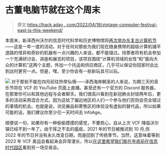 # 古董电脑节就在这个周末

> 原文:[https://hack aday . com/2022/04/18/vintage-computer-festival-east-is-this-weekend/](https://hackaday.com/2022/04/18/vintage-computer-festival-east-is-this-weekend/)

本周末，新泽西州沃尔的信息时代科学和历史博物馆将[再次举办东复古计算机节](https://vcfed.org/events/vintage-computer-festival-east/)——这是一年一度的活动，对于任何对那些为我们现在随身携带的超级计算机铺平道路的怪异和奇妙的机器有一点兴趣的人来说，都不能错过。持票者将有机会参加一个充满研讨会、讲座和展览的项目，该项目围绕“计算机领域的女性”和“面向大众的计算机”这两个主题，外加一个托运和供应商区，几乎可以保证你回家时会比到达时更穷一点。但是，嘿，至少你会有一些新玩具可以玩。

[![](../Images/4de91895d263adf6fa5fdeb5447875e3.png)](https://hackaday.com/wp-content/uploads/2021/08/VCF-02_2020_02.jpg) 对于那些不能在四月前往热带仙境——泽西海岸朝圣的人来说，为期三天的音乐节将在 VCF 的 YouTube 页面上直播。甚至还有一个官方的 Discord 服务器，在那里你可以和其他远程与会者聊天。我们很高兴看到在新冠肺炎封锁两年后，更多的活动采用混合方式，因为这给了偏远地区的人们一个参与他们否则会完全错过的事情的机会。也就是说，浏览展品和寄售区的体验没有虚拟的替代品，所以如果可能的话，我们建议你至少花一天时间去 InfoAge。

顺便说一句，如果你有一种偷偷摸摸的感觉，不要担心，自从上次 VCF 降临沃尔镇已经不到一年了。由于挥之不去的瘟疫，2021 年的节日被推迟到 10 月,但 2022 年的节日并没有永久改变日期，而是回到了传统季节。当然，这意味着等到 2023 年 VCF 奥运会看起来会异常漫长，所以[在这里希望我们能在年底前在信息时代园区](https://hackaday.com/2021/04/28/vcf-swap-meet-takes-step-back-to-move-forward/)看到另一场交易会。